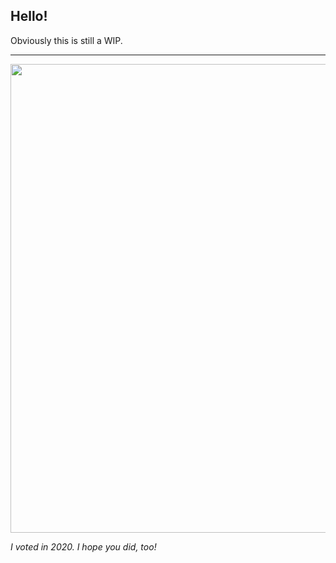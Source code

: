 ## Hello!

Obviously this is still a WIP. 

---

<!--
**ryderstorm/ryderstorm** is a ✨ _special_ ✨ repository because its `README.md` (this file) appears on your GitHub profile.

Here are some ideas to get you started:

- 🔭 I’m currently working on ...
- 🌱 I’m currently learning ...
- 👯 I’m looking to collaborate on ...
- 🤔 I’m looking for help with ...
- 💬 Ask me about ...
- 📫 How to reach me: ...
- 😄 Pronouns: ...
- ⚡ Fun fact: ...
-->


<img src="https://user-images.githubusercontent.com/3104489/97828882-616ae680-1c96-11eb-8110-4f39349b4033.gif" width="750">

_I voted in 2020. I hope you did, too!_
